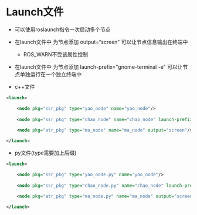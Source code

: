 # Launch文件

- 可以使用roslaunch指令一次启动多个节点
- 在launch文件中 为节点添加 output=“screen” 可以让节点信息输出在终端中
  - ROS_WARN不受该属性控制
- 在launch文件中 为节点添加 launch-prefix="gnome-terminal -e" 可以让节点单独运行在一个独立终端中



- c++文件

```xml
<launch>

    <node pkg="ssr_pkg" type="yao_node" name="yao_node"/>
    
    <node pkg="ssr_pkg" type="chao_node" name="chao_node" launch-prefix="gnome-terminal -e"/>
    
    <node pkg="atr_pkg" type="ma_node" name="ma_node" output="screen"/>

</launch>
```

- py文件(type需要加上后缀)

```xml
<launch>

    <node pkg="ssr_pkg" type="yao_node.py" name="yao_node"/>
    
    <node pkg="ssr_pkg" type="chao_node.py" name="chao_node" launch-prefix="gnome-terminal -e"/>
    
    <node pkg="atr_pkg" type="ma_node.py" name="ma_node" output="screen"/>

</launch>
```

